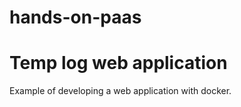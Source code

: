 # hands-on-paas

Temp log web application
========================

Example of developing a web application with docker.


